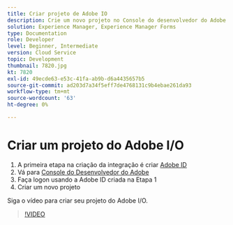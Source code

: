 ```yaml
---
title: Criar projeto de Adobe IO
description: Crie um novo projeto no Console do desenvolvedor do Adobe.
solution: Experience Manager, Experience Manager Forms
type: Documentation
role: Developer
level: Beginner, Intermediate
version: Cloud Service
topic: Development
thumbnail: 7820.jpg
kt: 7820
exl-id: 49ecde63-e53c-41fa-ab9b-d6a4435657b5
source-git-commit: ad203d7a34f5eff7de4768131c9b4ebae261da93
workflow-type: tm+mt
source-wordcount: '63'
ht-degree: 0%

---
```


# Criar um projeto do Adobe I/O

1. A primeira etapa na criação da integração é criar [Adobe ID](https://account.adobe.com/)
1. Vá para [Console do Desenvolvedor do Adobe](https://console.adobe.io/home)
1. Faça logon usando a Adobe ID criada na Etapa 1
1. Criar um novo projeto

Siga o vídeo para criar seu projeto do Adobe I/O.

>[!VIDEO](https://video.tv.adobe.com/v/333220/?quality=9&learn=on)
